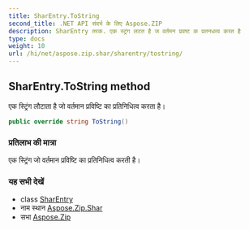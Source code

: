```yaml
---
title: SharEntry.ToString
second_title: .NET API संदर्भ के लिए Aspose.ZIP
description: SharEntry तरक. एक स्ट्रंग लटत है ज वर्तमन प्रवष्ट क प्रतनधत्व करत है
type: docs
weight: 10
url: /hi/net/aspose.zip.shar/sharentry/tostring/
---
```

## SharEntry.ToString method

एक स्ट्रिंग लौटाता है जो वर्तमान प्रविष्टि का प्रतिनिधित्व करता है।

```csharp
public override string ToString()
```

### प्रतिलाभ की मात्रा

एक स्ट्रिंग जो वर्तमान प्रविष्टि का प्रतिनिधित्व करती है।

### यह सभी देखें

* class [SharEntry](../)
* नाम स्थान [Aspose.Zip.Shar](../../sharentry/)
* सभा [Aspose.Zip](../../../)


